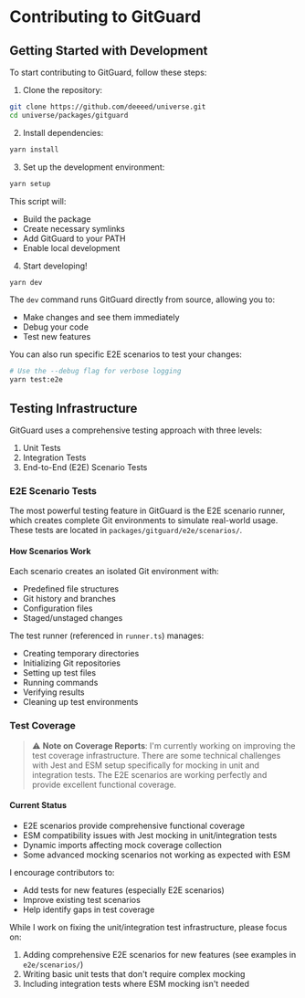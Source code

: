# Contributing to GitGuard

## Getting Started with Development

To start contributing to GitGuard, follow these steps:

1. Clone the repository:

```bash
git clone https://github.com/deeeed/universe.git
cd universe/packages/gitguard
```

2. Install dependencies:

```bash
yarn install
```

3. Set up the development environment:

```bash
yarn setup
```
This script will:
- Build the package
- Create necessary symlinks
- Add GitGuard to your PATH
- Enable local development

4. Start developing!

```bash
yarn dev
```
The `dev` command runs GitGuard directly from source, allowing you to:
- Make changes and see them immediately
- Debug your code
- Test new features

You can also run specific E2E scenarios to test your changes:

```bash
# Use the --debug flag for verbose logging
yarn test:e2e
```

## Testing Infrastructure

GitGuard uses a comprehensive testing approach with three levels:

1. Unit Tests
2. Integration Tests
3. End-to-End (E2E) Scenario Tests

### E2E Scenario Tests

The most powerful testing feature in GitGuard is the E2E scenario runner, which creates complete Git environments to simulate real-world usage. These tests are located in `packages/gitguard/e2e/scenarios/`.

#### How Scenarios Work

Each scenario creates an isolated Git environment with:
- Predefined file structures
- Git history and branches
- Configuration files
- Staged/unstaged changes

The test runner (referenced in `runner.ts`) manages:
- Creating temporary directories
- Initializing Git repositories
- Setting up test files
- Running commands
- Verifying results
- Cleaning up test environments

### Test Coverage

> ⚠️ **Note on Coverage Reports**: I'm currently working on improving the test coverage infrastructure. There are some technical challenges with Jest and ESM setup specifically for mocking in unit and integration tests. The E2E scenarios are working perfectly and provide excellent functional coverage.

#### Current Status

- E2E scenarios provide comprehensive functional coverage
- ESM compatibility issues with Jest mocking in unit/integration tests
- Dynamic imports affecting mock coverage collection
- Some advanced mocking scenarios not working as expected with ESM

I encourage contributors to:
- Add tests for new features (especially E2E scenarios)
- Improve existing test scenarios
- Help identify gaps in test coverage

While I work on fixing the unit/integration test infrastructure, please focus on:
1. Adding comprehensive E2E scenarios for new features (see examples in `e2e/scenarios/`)
2. Writing basic unit tests that don't require complex mocking
3. Including integration tests where ESM mocking isn't needed

